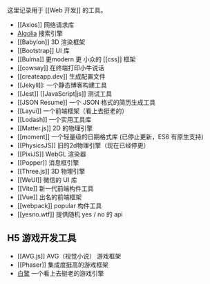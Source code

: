 这里记录用于 [[Web 开发]] 的工具。

- [[Axios]]  网络请求库
- [Algolia](https://www.algolia.com/) 搜索引擎
- [[Babylon]] 3D 渲染框架
- [[Bootstrap]]  UI 库
- [[Bulma]]  更modern 更 小众的 [[css]] 框架
- [[cowsay]] 在终端打印小牛说话
- [[createapp.dev]] 生成配置文件
- [[Jekyll]]: 一个静态博客构建工具
- [[Jest]]  [[JavaScript|js]] 测试工具
- [[JSON Resume]]  一个 JSON 格式的简历生成工具
- [[Layui]]  一个前端框架（看上去挺老的）
- [[Lodash]]  一个实用工具库
- [[Matter.js]]  2D 的物理引擎
- [[moment]] 一个轻量级的日期格式库 (已停止更新，ES6 有原生支持)
- [[PhysicsJS]]  旧的2d物理引擎（现在已经停更）
- [[PixiJS]]  WebGL 渲染器
- [[Popper]]  消息框引擎
- [[Three.js]]  3D 物理引擎
- [[WeUI]]  微信的 UI 库
- [[Vite]]  新一代前端构件工具
- [[Vue]]  出名的前端框架
- [[webpack]]  popular 构件工具
- [[yesno.wtf]]  提供随机 yes / no 的 api

## H5 游戏开发工具

- [[AVG.js]]  AVG（视觉小说） 游戏框架
- [[Phaser]]  集成度挺高的游戏框架
- [白鹭](http://developer.egret.com/?home=1#010-disp-basic)  一个看上去挺老的游戏引擎